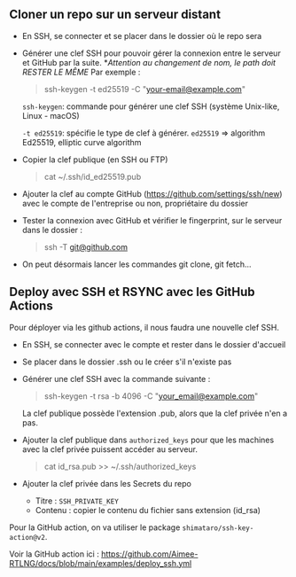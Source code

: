 ## Cloner un repo sur un serveur distant

- En SSH, se connecter et se placer dans le dossier où le repo sera
- Générer une clef SSH pour pouvoir gérer la connexion entre le serveur et GitHub par la suite. **Attention au changement de nom, le path doit RESTER LE MÊME*
  Par exemple : 
    > ssh-keygen -t ed25519 -C "your-email@example.com"

  ```ssh-keygen```: commande pour générer une clef SSH (système Unix-like, Linux - macOS)
  
  ```-t ed25519```: spécifie le type de clef à générer. ```ed25519``` => algorithm Ed25519, elliptic curve algorithm
- Copier la clef publique (en SSH ou FTP)
    > cat ~/.ssh/id_ed25519.pub
- Ajouter la clef au compte GitHub (https://github.com/settings/ssh/new) avec le compte de l'entreprise ou non, propriétaire du dossier
- Tester la connexion avec GitHub et vérifier le fingerprint, sur le serveur dans le dossier : 
    > ssh -T git@github.com
- On peut désormais lancer les commandes git clone, git fetch...

## Deploy avec SSH et RSYNC avec les GitHub Actions

Pour déployer via les github actions, il nous faudra une nouvelle clef SSH.

- En SSH, se connecter avec le compte et rester dans le dossier d'accueil
- Se placer dans le dossier .ssh ou le créer s'il n'existe pas
- Générer une clef SSH avec la commande suivante : 
    > ssh-keygen -t rsa -b 4096 -C "your_email@example.com"
  
  La clef publique possède l'extension .pub, alors que la clef privée n'en a pas.
- Ajouter la clef publique dans `authorized_keys` pour que les machines avec la clef privée puissent accéder au serveur.
    > cat id_rsa.pub >> ~/.ssh/authorized_keys
- Ajouter la clef privée dans les Secrets du repo
  - Titre : `SSH_PRIVATE_KEY`
  - Contenu : copier le contenu du fichier sans extension (id_rsa)

Pour la GitHub action, on va utiliser le package `shimataro/ssh-key-action@v2`. 

Voir la GitHub action ici : https://github.com/Aimee-RTLNG/docs/blob/main/examples/deploy_ssh.yml 
